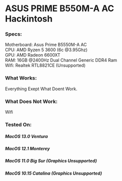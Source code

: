 # ASUS PRIME B550M-A AC Hackintosh

### Specs:
Motherboard: Asus Prime B5550M-A AC\
CPU: AMD Ryzen 5 3600 (6c @3.95Ghz)\
GPU: AMD Radeon 6600XT\
RAM: 16GB @2400Hz Dual Channel Generic DDR4 Ram\
Wifi: Realtek RTL8821CE (Unsupported)

### What Works:

Everything Exept What Doent Work.

### What Does Not Work:

Wifi

### Tested On:

##### MacOS 13.0 Ventura
##### MacOS 12.1 Monterey
##### MacOS 11.0 Big Sur (Graphics Unsupported)
##### MacOS 10.15 Catalina (Graphics Unsupported)
